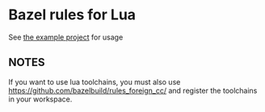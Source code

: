 # Bazel rules for Lua

See [the example project](/examples) for usage

## NOTES

If you want to use lua toolchains, you must also use https://github.com/bazelbuild/rules_foreign_cc/
and register the toolchains in your workspace.
